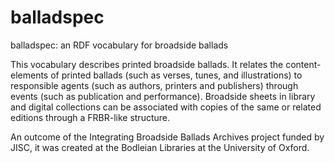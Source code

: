 balladspec
==========

balladspec: an RDF vocabulary for broadside ballads

This vocabulary describes printed broadside ballads. It relates the content-elements of printed ballads (such as verses, tunes, and illustrations) to responsible agents (such as authors, printers and publishers) through events (such as publication and performance). Broadside sheets in library and digital collections can be associated with copies of the same or related editions through a FRBR-like structure.  
 
An outcome of the Integrating Broadside Ballads Archives project funded by JISC, it was created at the Bodleian Libraries at the University of Oxford.

